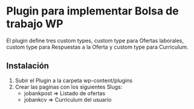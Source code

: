 # Plugin para implementar Bolsa de trabajo WP
El plugin define tres custom types, custom type para Ofertas laborales, custom type para Respuestas a la Oferta y custom type para Curriculum.

## Instalación
1. Subir el Plugin a la carpeta wp-content/plugins
2. Crear las paginas con los siguientes Slugs: 
    - jobankpost => Listado de ofertas
    - jobankcv => Curriculum del usuario